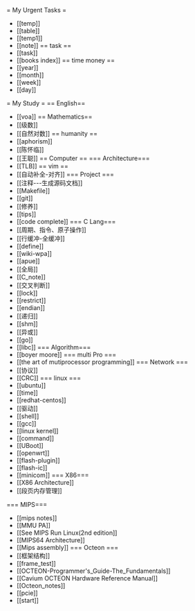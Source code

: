 = My Urgent Tasks =
* [[temp]]
* [[table]]
* [[temp1]]
* [[note]]
== task ==
* [[task]]
* [[books index]]
== time money ==
* [[year]]
* [[month]]
* [[week]]
* [[day]]

= My Study =
== English==
* [[voa]]
== Mathematics==
* [[级数]]
* [[自然对数]]
== humanity  ==
* [[aphorism]]
* [[陈怀临]] 
* [[王聪]]
== Computer ==
=== Architecture===
* [[TLB]]
== vim ==
* [[自动补全-对齐]]
=== Project ===
* [[注释---生成源码文档]]
* [[Makefile]]
* [[git]]
* [[修养]]
* [[tips]]
* [[code complete]]
=== C Lang===
* [[周期、指令、原子操作]]
* [[行缓冲-全缓冲]]
* [[define]]
* [[wiki-wpa]]
* [[apue]]
* [[全局]]
* [[C_note]]
* [[交叉判断]]
* [[lock]]
* [[restrict]]
* [[endian]]
* [[递归]]
* [[shm]]
* [[异或]]
* [[go]]
* [[libc]]
=== Algorithm===
* [[boyer moore]]
=== multi Pro ===
* [[the art of mutiprocessor programming]]
=== Network ===
* [[协议]]
* [[CRC]]
=== linux ===
* [[ubuntu]]
* [[time]]
* [[redhat-centos]]
* [[驱动]]
* [[shell]]
* [[gcc]]
* [[linux kernel]]
* [[command]]
* [[UBoot]]
* [[openwrt]]
* [[flash-plugin]]
* [[flash-ic]]
* [[minicom]]
=== X86===
* [[X86 Architecture]]
* [[段页内存管理]]

=== MIPS===
* [[mips notes]]
* [[MMU PA]]
* [[See MIPS Run Linux(2nd edition]]
* [[MIPS64 Architecture]]
* [[Mips assembly]]
=== Octeon ===
* [[框架结构]]
* [[frame_test]]
* [[OCTEON-Programmer's_Guide-The_Fundamentals]]
* [[Cavium OCTEON Hardware Reference Manual]]
* [[Octeon_notes]]
* [[pcie]]
* [[start]]
